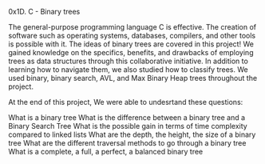 0x1D. C - Binary trees

The general-purpose programming language C is effective. The creation of software such as operating systems, databases, compilers, and other tools is possible with it. The ideas of binary trees are covered in this project! We gained knowledge on the specifics, benefits, and drawbacks of employing trees as data structures through this collaborative initiative. In addition to learning how to navigate them, we also studied how to classify trees. We used binary, binary search, AVL, and Max Binary Heap trees throughout the project.

At the end of this project, We were able to undesrtand these questions:

What is a binary tree
What is the difference between a binary tree and a Binary Search Tree
What is the possible gain in terms of time complexity compared to linked lists
What are the depth, the height, the size of a binary tree
What are the different traversal methods to go through a binary tree
What is a complete, a full, a perfect, a balanced binary tree
